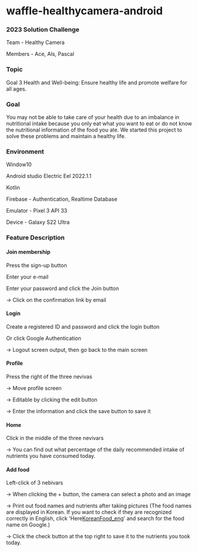 # waffle-healthycamera-android

### 2023 Solution Challenge
Team - Healthy Camera

Members - Ace, Als, Pascal

### Topic
Goal 3 Health and Well-being: Ensure healthy life and promote welfare for all ages.
### Goal
You may not be able to take care of your health due to an imbalance in nutritional intake because you only eat what you want to eat or do not know the         nutritional information of the food you ate. We started this project to solve these problems and maintain a healthy life.

### Environment
Window10

Android studio Electric Eel 2022.1.1

Kotlin

Firebase - Authentication, Realtime Database

Emulator - Pixel 3 API 33

Device - Galaxy S22 Ultra


### Feature Description


#### Join membership

Press the sign-up button

Enter your e-mail

Enter your password and click the Join button

-> Click on the confirmation link by email


#### Login

Create a registered ID and password and click the login button

Or click Google Authentication

-> Logout screen output, then go back to the main screen


#### Profile

Press the right of the three nevivas

-> Move profile screen

-> Editable by clicking the edit button

-> Enter the information and click the save button to save it


#### Home

Click in the middle of the three nevivars

-> You can find out what percentage of the daily recommended intake of nutrients you have consumed today.


#### Add food

Left-click of 3 nebivars

-> When clicking the + button, the camera can select a photo and an image

-> Print out food names and nutrients after taking pictures (The food names are displayed in Korean. If you want to check if they are recognized correctly in English, click 'Here[KoreanFood_eng](https://github.com/GDSC-Daejin/waffle-healthycamera-android/blob/master/KoreanFood%20_eng.txt)' and search for the food name on Google.) 

-> Click the check button at the top right to save it to the nutrients you took today.
